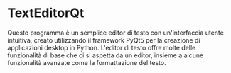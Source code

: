 # TextEditorQt
Questo programma è un semplice editor di testo con un'interfaccia utente intuitiva, creato utilizzando il framework PyQt5 per la creazione di applicazioni desktop in Python. L'editor di testo offre molte delle funzionalità di base che ci si aspetta da un editor, insieme a alcune funzionalità avanzate come la formattazione del testo.
